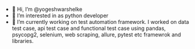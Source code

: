 - 👋 Hi, I’m @yogeshwarshelke
- 👀 I’m interested in as python developer
- 🌱 I’m currently working on test automation framework. I worked on data test case, api test case and functional test case using pandas, psycopg2,
     selenium, web scraping, allure, pytest etc framewrok and libraries.

<!---
yogeshwarshelke/yogeshwarshelke is a ✨ special ✨ repository because its `README.md` (this file) appears on your GitHub profile.
You can click the Preview link to take a look at your changes.
--->
